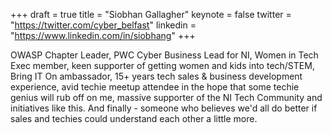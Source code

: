 +++
draft = true
title = "Siobhan Gallagher"
keynote = false
twitter = "https://twitter.com/cyber_belfast"
linkedin = "https://www.linkedin.com/in/siobhang"
+++

OWASP Chapter Leader, PWC Cyber Business Lead for NI, Women in Tech Exec member, keen supporter of getting women and kids into tech/STEM, Bring IT On ambassador, 15+ years tech sales & business development experience, avid techie meetup attendee in the hope that some techie genius will rub off on me, massive supporter of the NI Tech Community and initiatives like this. And finally - someone who believes we'd all do better if sales and techies could understand each other a little more.
